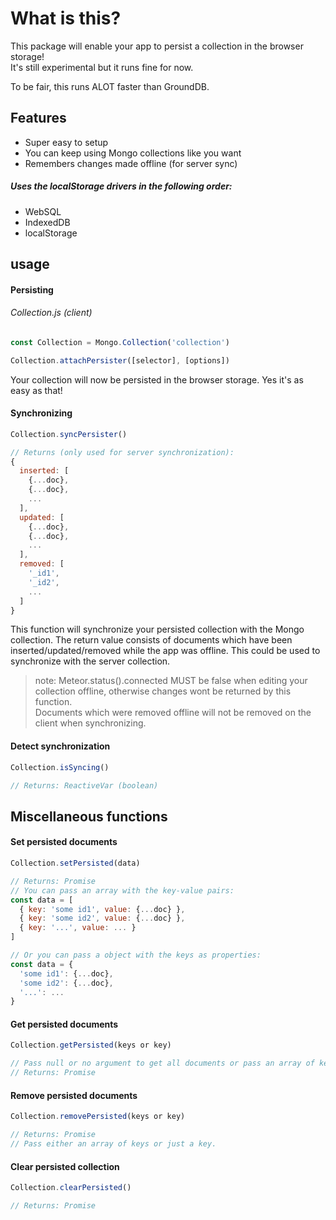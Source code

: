 # What is this?
This package will enable your app to persist a collection in the browser storage!  
It's still experimental but it runs fine for now.

To be fair, this runs ALOT faster than GroundDB.
## Features
- Super easy to setup
- You can keep using Mongo collections like you want
- Remembers changes made offline (for server sync)
##### Uses the localStorage drivers in the following order:
- WebSQL
- IndexedDB
- localStorage
## usage
#### Persisting
###### *Collection.js (client)*
```js
const Collection = Mongo.Collection('collection')

Collection.attachPersister([selector], [options])
```
Your collection will now be persisted in the browser storage. Yes it's as easy as that!
#### Synchronizing
```js
Collection.syncPersister()

// Returns (only used for server synchronization):
{
  inserted: [
    {...doc},
    {...doc},
    ...
  ],
  updated: [
    {...doc},
    {...doc},
    ...
  ],
  removed: [
    '_id1',
    '_id2',
    ...
  ]
}
```
This function will synchronize your persisted collection with the Mongo collection.
The return value consists of documents which have been inserted/updated/removed while the app was offline. This could be used to synchronize with the server collection.
> note:
Meteor.status().connected MUST be false when editing your collection offline, otherwise changes wont be returned by this function.  
Documents which were removed offline will not be removed on the client when synchronizing.
#### Detect synchronization
```js
Collection.isSyncing()

// Returns: ReactiveVar (boolean)
```
## Miscellaneous functions
#### Set persisted documents
```js
Collection.setPersisted(data)

// Returns: Promise
// You can pass an array with the key-value pairs:
const data = [
  { key: 'some id1', value: {...doc} },
  { key: 'some id2', value: {...doc} },
  { key: '...', value: ... }
]

// Or you can pass a object with the keys as properties:
const data = {
  'some id1': {...doc},
  'some id2': {...doc},
  '...': ...
}
```
#### Get persisted documents
```js
Collection.getPersisted(keys or key)

// Pass null or no argument to get all documents or pass an array of keys or just a key.
// Returns: Promise
```
#### Remove persisted documents
```js
Collection.removePersisted(keys or key)

// Returns: Promise
// Pass either an array of keys or just a key.
```
#### Clear persisted collection
```js
Collection.clearPersisted()

// Returns: Promise
```
